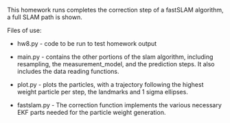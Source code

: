 This homework runs completes the correction step of a fastSLAM algorithm, a full SLAM path is shown.

Files of use:
* hw8.py - code to be run to test homework output

* main.py - contains the other portions of the slam algorithm, including resampling, the measurement_model, and the prediction steps. It also includes the data reading functions.

* plot.py - plots the particles, with a trajectory following the highest weight particle per step, the landmarks and 1 sigma ellipses.

* fastslam.py - The correction function implements the various necessary EKF parts needed for the particle weight generation. 